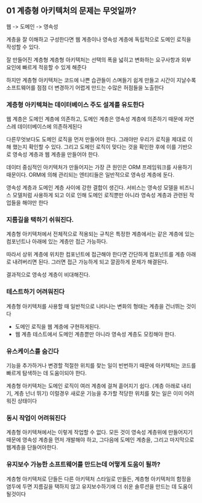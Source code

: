 ## 01 계층형 아키텍처의 문제는 무엇일까?

웹 -> 도메인 -> 영속성

계층을 잘 이해하고 구성한다면 웹 계층이나 영속성 계층에 독립적으로 도메인 로직을 작성할 수 있다.

잘 만들어진 계층형 계층형 아키텍처는 선택의 폭을 넓히고 변화하는 요구사항과 외부 요인에 빠르게 적응할 수 있게 해준다

하지만 계층형 아키텍처는 코드에 나쁜 습관들이 스며들기 쉽게 만들고 시간이 지날수록 소프트웨어를 점점 더 변경하기 어렵게 만드는 수많은 허점들을 노출한다

### 계층형 아키텍쳐는 데이터베이스 주도 설계를 유도한다

웹 계층은 도메인 계층에 의존하고, 도메인 계층은 영속성 계층에 의존하기 때문에 자연스레 데이터베이스에 의존하게된다

다른무엇보다도 도메인 로직을 먼저 만들어야 한다. 그래야만 우리가 로직을 제대로 이해 했는지 확인할 수 있다. 그리고 도메인 로직이 맞다는 것을 확인한 후에 이를 기반으로 영속성 계층과 웹 계층을 만들어야 한다.

데이터 중심적인 아키텍처가 만들어지는 가장 큰 원인은 ORM 프레임워크를 사용하기 때문이다. ORM에 의해 관리되는 엔티티들은 일반적으로 영속성 계층에 둔다.

영속성 계층과 도메인 계층 사이에 강한 결합이 생긴다. 서비스는 영속성 모델을 비즈니스 모델처럼 사용하게 되고 이로 인해 도메인 로직뿐만 아니라 영속성 계층과 관련된 작업들을 해야만 한다

### 지름길을 택하기 쉬워진다.

계층형 아키텍처에서 전체적으로 적용되는 규칙은 특정한 계층에서는 같은 계층에 있는 컴포넌트나 아래에 있는 계층만 접근 가능하다.

따라서 상위 계층에 위치한 컴포넌트에 접근해야 한다면 간단하게 컴포넌트를 계층 아래로 내려버리면 된다. 그러면 접근 가능하게 되고 깔끔하게 문제가 해결된다.

결과적으로 영속성 계층이 비대해진다.

### 테스트하기 어려워진다

계층형 아키텍처를 사용할 때 일반적으로 나타나는 변화의 형태는 계층을 건너뛰는 것이다

- 도메인 로직을 웹 계층에 구현하게된다.
- 웹 계층 테스트에서 도메인 계층뿐만 아니라 영속성 계층도 모킹해야 한다.

### 유스케이스를 숨긴다

기능을 추가하거나 변경할 적절한 위치를 찾는 일이 빈번하기 때문에 아키텍처는 코드를 빠르게 탐색하는 데 도움이되야 한다.

계층형 아키텍처는 도메인 로직이 여러 계층에 걸쳐 흩어지기 쉽다. (계층 아래로 내리기, 계층 넌너 뛰기) 이럴경우 새로운 기능을 추가할 적당한 위치를 찾는 일은 이미 어려워진 상태이다

### 동시 작업이 어려워진다

계층형 아키텍쳐에서는 이렇게 작업할 수 없다. 모든 것이 영속성 계층위에 만들어지기 때문에 영속성 계층을 먼저 개발해야 하고, 그다음에 도메인 계층을, 그리고 마지막으로 웹계층을 단들어야한다.

### 유지보수 가능한 소프트웨어를 만드는데 어떻게 도움이 될까?

계층형 아키텍처로 단들든 다른 아키텍처 스타일로 만들든, 계층형 아키텍처의 함정을 염두에 두면 지름길을 택하지 않고 유지보수하기에 더 쉬운 솔루션을 만드는 데 도움이 될것이다